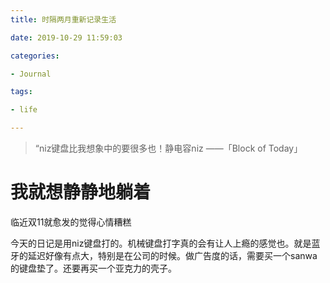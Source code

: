 ```yaml
---
title: 时隔两月重新记录生活

date: 2019-10-29 11:59:03

categories: 

- Journal

tags: 

- life

---
```




> “niz键盘比我想象中的要很多也！静电容niz
——「Block of Today」

# 我就想静静地躺着
临近双11就愈发的觉得心情糟糕

今天的日记是用niz键盘打的。机械键盘打字真的会有让人上瘾的感觉也。就是蓝牙的延迟好像有点大，特别是在公司的时候。做广告度的话，需要买一个sanwa的键盘垫了。还要再买一个亚克力的壳子。










